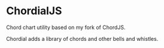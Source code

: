 ChordialJS
==========

Chord chart utility based on my fork of ChordJS.

Chordial adds a library of chords and other bells and whistles.
